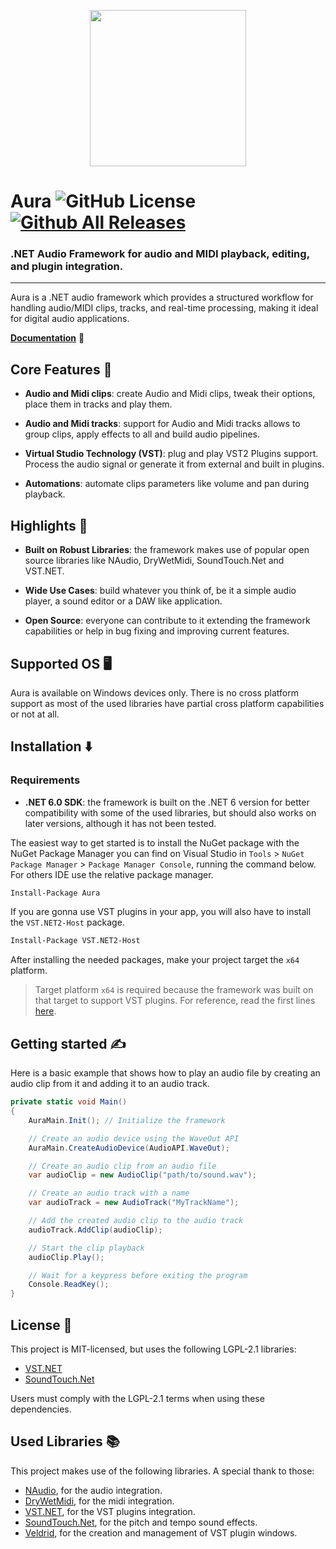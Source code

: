 <p align="center">
  <img src="https://i.imgur.com/gSr1Wwh.png" width="250" height="250" />
</p>

# Aura ![GitHub License](https://img.shields.io/github/license/ImAxel0/Aura-Development?&style=for-the-badge) [![Github All Releases](https://img.shields.io/github/v/release/ImAxel0/Aura-Development?&style=for-the-badge)]()

### .NET Audio Framework for audio and MIDI playback, editing, and plugin integration.

---

Aura is a .NET audio framework which provides a structured workflow for handling audio/MIDI clips, tracks, and real-time processing, making it ideal for digital audio applications.

[**Documentation**](Documentation) 📙

## Core Features :rocket:
- **Audio and Midi clips**: create Audio and Midi clips, tweak their options, place them in tracks and play them.

- **Audio and Midi tracks**: support for Audio and Midi tracks allows to group clips, apply effects to all and build audio pipelines.

- **Virtual Studio Technology (VST)**: plug and play VST2 Plugins support. Process the audio signal or generate it from external and built in plugins.

- **Automations**: automate clips parameters like volume and pan during playback.

## Highlights :star2:
- **Built on Robust Libraries**: the framework makes use of popular open source libraries like NAudio, DryWetMidi, SoundTouch.Net and VST.NET.

- **Wide Use Cases**: build whatever you think of, be it a simple audio player, a sound editor or a DAW like application.

- **Open Source**: everyone can contribute to it extending the framework capabilities or help in bug fixing and improving current features.

## Supported OS 🖥️
Aura is available on Windows devices only. There is no cross platform support as most of the used libraries have partial cross platform capabilities or not at all.

## Installation ⬇️

### Requirements
- **.NET 6.0 SDK**: the framework is built on the .NET 6 version for better compatibility with some of the used libraries, but should also works on later versions, although it has not been tested.

The easiest way to get started is to install the NuGet package with the NuGet Package Manager you can find on Visual Studio in `Tools` > `NuGet Package Manager` > `Package Manager Console`, running the command below. For others IDE use the relative package manager.

```bash
Install-Package Aura
```

If you are gonna use VST plugins in your app, you will also have to install the `VST.NET2-Host` package.

```bash
Install-Package VST.NET2-Host
```

After installing the needed packages, make your project target the `x64` platform.

> Target platform `x64` is required because the framework was built on that target to support VST plugins. For reference, read the first lines [here](https://obiwanjacobi.github.io/vst.net/GettingStarted.html).

## Getting started ✍️
Here is a basic example that shows how to play an audio file by creating an audio clip from it and adding it to an audio track.
```cs
private static void Main()
{
    AuraMain.Init(); // Initialize the framework

    // Create an audio device using the WaveOut API
    AuraMain.CreateAudioDevice(AudioAPI.WaveOut);

    // Create an audio clip from an audio file
    var audioClip = new AudioClip("path/to/sound.wav");

    // Create an audio track with a name
    var audioTrack = new AudioTrack("MyTrackName");

    // Add the created audio clip to the audio track
    audioTrack.AddClip(audioClip);

    // Start the clip playback
    audioClip.Play();

    // Wait for a keypress before exiting the program
    Console.ReadKey();
}
```

## License 🔑
This project is MIT-licensed, but uses the following LGPL-2.1 libraries:  
- [VST.NET](https://github.com/obiwanjacobi/vst.net)  
- [SoundTouch.Net](https://github.com/owoudenberg/soundtouch.net)  

Users must comply with the LGPL-2.1 terms when using these dependencies.  

## Used Libraries 📚
This project makes use of the following libraries. A special thank to those:
- [NAudio](https://github.com/naudio/NAudio), for the audio integration.
- [DryWetMidi](https://github.com/melanchall/drywetmidi), for the midi integration.
- [VST.NET](https://github.com/obiwanjacobi/vst.net), for the VST plugins integration.
- [SoundTouch.Net](https://github.com/owoudenberg/soundtouch.net), for the pitch and tempo sound effects.
- [Veldrid](https://github.com/veldrid/veldrid), for the creation and management of VST plugin windows.
